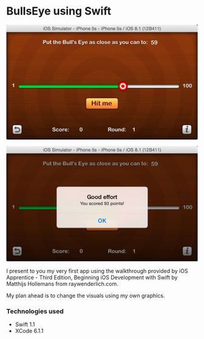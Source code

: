 # BullsEye using Swift

![alt text](https://raw.githubusercontent.com/fadieh/bullseye_swift/master/mainscreen.png "The Main Screen")

![alt text](https://raw.githubusercontent.com/fadieh/bullseye_swift/master/alertscreen.png "The Alert Screen")

I present to you my very first app using the walkthrough provided by iOS Apprentice - Third Edition, Beginning iOS Development with Swift by Matthijs Hollemans from raywenderlich.com.

My plan ahead is to change the visuals using my own graphics.

### Technologies used

- Swift 1.1
- XCode 6.1.1